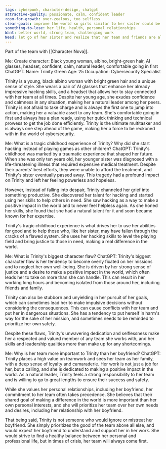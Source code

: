```yaml
---
tags: cyberpunk, character-design, chatgpt
attractive-quality: passionate, calm, confident leader
room-for-growth: over-zealous, too selfless
clear-goals: improve the world so girls similar to her sister could be helped
something-to-lose: her life, health, personal relationships
Want: better world, strong team, challenging work
Need: let go of her sister and realize that her team and friends are also family and alive
---
```

Part of the team with [[Character Nova]].

Me: Create character: Black young woman, albino, bright-green hair, AI glasses, headset, confident, calm, natural leader, comfortable going in first
ChatGPT:
Name: Trinity Green
Age: 25
Occupation: Cybersecurity Specialist

Trinity is a young, black albino woman with bright green hair and a unique sense of style. She wears a pair of AI glasses that enhance her already impressive hacking skills, and a headset that allows her to stay connected with her team at all times. Despite her young age, she exudes confidence and calmness in any situation, making her a natural leader among her peers. Trinity is not afraid to take charge and is always the first one to jump into action, making her a valuable asset to any team. She's comfortable going in first and always has a plan ready, using her quick thinking and technical prowess to get the job done efficiently. Trinity is the ultimate multitasker and is always one step ahead of the game, making her a force to be reckoned with in the world of cybersecurity.

Me: What is a tragic childhood experience of Trinity? Why did she start hacking instead of playing games as other children?
ChatGPT: Trinity's childhood was marked by a traumatic experience that shaped her future. When she was only ten years old, her younger sister was diagnosed with a life-threatening illness that required expensive medical treatment. Despite their parents' best efforts, they were unable to afford the treatment, and Trinity's sister eventually passed away. This tragedy had a profound impact on Trinity and left her feeling powerless and hopeless.

However, instead of falling into despair, Trinity channeled her grief into something productive. She discovered her talent for hacking and started using her skills to help others in need. She saw hacking as a way to make a positive impact in the world and to never feel helpless again. As she honed her skills, she found that she had a natural talent for it and soon became known for her expertise.

Trinity's tragic childhood experience is what drives her to use her abilities for good and to help those who, like her sister, may have fallen through the cracks of a flawed system. She uses her hacking skills to level the playing field and bring justice to those in need, making a real difference in the world.

Me: What is Trinity's biggest character flaw?
ChatGPT: Trinity's biggest character flaw is her tendency to become overly fixated on her missions and to neglect her own well-being. She is driven by her strong sense of justice and a desire to make a positive impact in the world, which often leads her to take on more than she can handle. This can result in her working long hours and becoming isolated from those around her, including friends and family.

Trinity can also be stubborn and unyielding in her pursuit of her goals, which can sometimes lead her to make impulsive decisions without considering the consequences. This can cause conflicts with her team and put her in dangerous situations. She has a tendency to put herself in harm's way for the sake of her mission, and sometimes needs to be reminded to prioritize her own safety.

Despite these flaws, Trinity's unwavering dedication and selflessness make her a respected and valued member of any team she works with, and her skills and leadership qualities more than make up for any shortcomings.

Me: Why is her team more important to Trinity than her boyfriend?
ChatGPT: Trinity places a high value on teamwork and sees her team as her family, with a deep sense of loyalty and camaraderie. Her work is not just a job for her, but a calling, and she is dedicated to making a positive impact in the world. As a natural leader, Trinity feels a strong responsibility to her team and is willing to go to great lengths to ensure their success and safety.

While she values her personal relationships, including her boyfriend, her commitment to her team often takes precedence. She believes that their shared goal of making a difference in the world is more important than her own personal interests, and she will prioritize her team over her own needs and desires, including her relationship with her boyfriend.

That being said, Trinity is not someone who would ignore or mistreat her boyfriend. She simply prioritizes the good of the team above all else, and would expect her boyfriend to understand and support her in her work. She would strive to find a healthy balance between her personal and professional life, but in times of crisis, her team will always come first.

